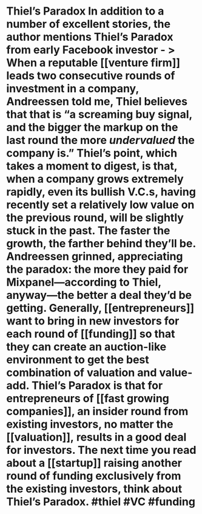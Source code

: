 # Thiel’s Paradox    In addition to a number of excellent stories, the author mentions Thiel’s Paradox from early Facebook investor -   > **When a reputable [[venture firm]] leads two consecutive rounds of investment in a company, Andreessen told me, Thiel believes that that is “a screaming buy signal, and the bigger the markup on the last round the more _undervalued_ the company is.**” Thiel’s point, which takes a moment to digest, is that, when a company grows extremely rapidly, even its bullish V.C.s, having recently set a relatively low value on the previous round, will be slightly stuck in the past. The faster the growth, the farther behind they’ll be. Andreessen grinned, appreciating the paradox: the more they paid for Mixpanel—according to Thiel, anyway—the better a deal they’d be getting.  Generally, [[entrepreneurs]] want to bring in new investors for each round of [[funding]] so that they can create an auction-like environment to get the best combination of valuation and value-add. Thiel’s Paradox is that for entrepreneurs of [[fast growing companies]], an insider round from existing investors, no matter the [[valuation]], results in a good deal for investors. The next time you read about a [[startup]] raising another round of funding exclusively from the existing investors, think about Thiel’s Paradox.  #thiel #VC #funding